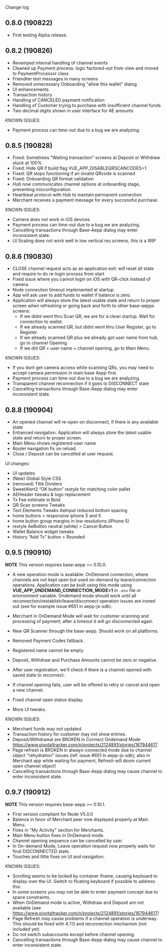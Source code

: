 Change log

0.8.0 (190822)
--------------

+ First testing Alpha release. 

0.8.2 (190826)
--------------
+ Revamped internal handling of channel events
+ Cleaned up Payment process: logic factored-out from view and moved to PaymentProcessor class
+ Friendlier text messages in many screens 
+ Removed unnecessary Onboarding "allow this wallet" dialog
+ UI enhancements 
+ Transaction history 
+ Handling of CANCELED payment notification 
+ Handling of Customer trying to purchase with insufficient channel funds 
+ Two decimal digits shown in user interface for AE amounts

KNOWN ISSUES: 
+ Payment process can  time-out due to a bug we are analyzing.


0.8.5 (190828)
--------------
+ Fixed: Sometimes "Waiting transaction" screens at Deposit or Withdraw stuck at 100%
+ Fixed: Hide QR if build flag VUE_APP_DISABLEQRSCANCODES=1
+ Fixed: QR stops functioning if an invalid QRcode is scanned
+ Fixed: Onboarding QR format validation 
+ Hub now communicates channel options at onboarding stage, preventing misconfiguration.
+ Heartbeat protocol with Hub to mantain permanent connection
+ Merchant receives a payment message for every successful purchase.

KNOWN ISSUES: 
+ Camera does not work in iOS devices
+ Payment process can  time-out due to a bug we are analyzing.
+ Cancelling transactions through Base-Aepp dialog may enter inconsistent state.
+ UI Scaling does not work well in low vertical res screens, this is a WIP

0.8.6 (190830)
--------------
+ CLOSE channel request acts as an application exit: will reset all state and require to do re-login process from start
+ Fixed issue where you cannot login on iOS with QR-click instead of camera
+ Node connection timeout implemented at startup.
+ App will ask user to add funds to wallet if balance is zero.
+ Application will always store the latest usable state and return to proper screen when refreshing or going back and forth to other base-aepps screens:
  - If we didnt went thru Scan QR, we are for a clean startup. Wait for connection to wallet.
  - If we already scanned QR, but didnt went thru User Register, go to Register.
  - If we already scanned QR plus we already got user name from hub, go to channel Opening.
  - If we did QR + user name + channel opening, go to Main Menu.

KNOWN ISSUES:
+ If you dont get camera access while scanning QRs, you may need to accept camera permission in main base Aepp first.
+ Payment process can  time-out due to a bug we are analyzing.
+ Transparent channel reconnection if it goes to DISCONNECT state
+ Cancelling transactions through Base-Aepp dialog may enter inconsistent state.

0.8.8 (190904)
--------------
+ An opened channel will re-open on disconnect, if there is any available state
+ Enhanced navigation. Application will always store the latest usable state and return to proper screen.
+ Main Menu shows registered-user name
+ Router navigation fix on reload.
+ Close / Deposit can be cancelled at user request.

UI changes: 

+ UI updates
+ (New) Global Style CSS
+ (removed) Title Dividers
+ SweetAlert2 “OK button” restyle for matching color pallet
+ AEHeader tweaks & logo replacement
+ Tx Fee estimate in Bold
+ QR Scan screens Tweaks
+ Text Elements Tweaks AeInput reduced bottom spacing
+ home buttons > responsive iphone 5 and X
+ home button group margins in low resolutions (iPhone 5)
+  restyle AeButton neutral (white) > Cancel Button
+ Wallet Balance widget tweaks
+ History “Add Tx” button > Rounded

0.9.5 (190910)
------------------
**NOTE** This version requires base-aepp >= 0.10.0.

+ A new operation mode is available: OnDemand connection, where channels are not kept open but used on-demand by leave/connection operations.  Application can be built using this mode using **VUE_APP_ONDEMAND_CONNECTION_MODE=1** in `.env` file or environment variable.  Ondemand mode should work until all reconnection/restablish/leave/disconnect operation issues are ironed out (see for example issue #651 in aepp-js-sdk).

+ Merchant in OnDemand Mode will wait for customer scanning and processing of payment; after a timeout it will go disconnected again.
+ New QR Scanner through the base-aepp. Should work on all platforms.
+ Removed Payment Codes fallback.
+ Registered name cannot be empty
+ Deposit, Withdraw and Purchase Amounts cannot be zero or negative.
+ After user registration, we'll check if there is a channel opened with saved state to reconnect.
+ If channel opening fails, user will be offered to retry or cancel and open a new channel.
+ Fixed channel open status display.
+ More UI tweaks.

KNOWN ISSUES:

+ Merchant funds may not updated.
+ Transaction history for customer may not show entries.
+ Deposit/Withdrawal are BROKEN in Connect Ondemand Mode https://www.pivotaltracker.com/n/projects/2124891/stories/167944617
+ Page refresh is BROKEN in always-connected mode due to channel object "rehydration" issues (ref:  issue #651 in aepp-js-sdk); also in Merchant app while waiting for payment, Refresh will doom current open channel object!
+ Cancelling transactions through Base-Aepp dialog may cause channel to enter inconsistent state.

0.9.7 (190912)
--------------
**NOTE** This version requires base-aepp >= 0.10.1.

+ First version compliant for Node V5.0.0 
+ Balance in favor of Merchant peer now displayed properly at Main Menu.
+ Fixes in "My Activity" section for Merchants.
+ Main Menu  button fixes in OnDemand mode.
+ Channel opening sequence can be cancelled by user.
+ In On-demand Mode, Leave operation request now properly waits for final DISCONNECTED state.
+ Touches and little fixes on UI and navigation.


KNOWN ISSUES:

+ Scrolling seems to be locked by container iframe, causing keyboard to display over the UI.  Switch to floating keyboard if possible to address this.
+ In some screens you may not be able to enter payment concept due to space constraints.
+ When OnDemand mode is active, Withdraw and Deposit are not available (see  https://www.pivotaltracker.com/n/projects/2124891/stories/167944617)
+ Page Refresh may cause problems if a channel operation is underway. This should be fixed with 4.7.0 and reconnection mechanism (not included yet)
+ Do not switch subaccounts except before channel opening.
+ Cancelling transactions through Base-Aepp dialog may cause channel to enter inconsistent state.
